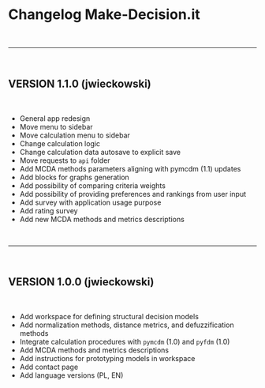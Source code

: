 # Changelog Make-Decision.it

&nbsp;

---

&nbsp;

## VERSION 1.1.0 (jwieckowski)

&nbsp;

- General app redesign
- Move menu to sidebar
- Move calculation menu to sidebar
- Change calculation logic
- Change calculation data autosave to explicit save
- Move requests to `api` folder
- Add MCDA methods parameters aligning with pymcdm (1.1) updates
- Add blocks for graphs generation
- Add possibility of comparing criteria weights
- Add possibility of providing preferences and rankings from user input
- Add survey with application usage purpose
- Add rating survey
- Add new MCDA methods and metrics descriptions

&nbsp;

---

&nbsp;

## VERSION 1.0.0 (jwieckowski)

&nbsp;

- Add workspace for defining structural decision models
- Add normalization methods, distance metrics, and defuzzification methods
- Integrate calculation procedures with `pymcdm` (1.0) and `pyfdm` (1.0)
- Add MCDA methods and metrics descriptions
- Add instructions for prototyping models in workspace
- Add contact page
- Add language versions (PL, EN)
